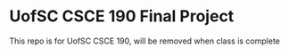 # UofSC CSCE 190 Final Project
This repo is for UofSC CSCE 190, will be removed when class is complete
